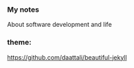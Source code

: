 ### My notes

About software development and life

### theme:

https://github.com/daattali/beautiful-jekyll

